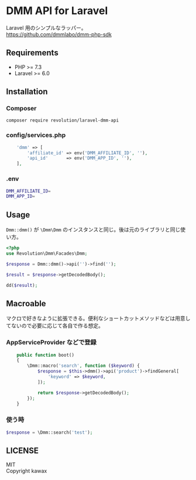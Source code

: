 # DMM API for Laravel

Laravel 用のシンプルなラッパー。  
https://github.com/dmmlabo/dmm-php-sdk

## Requirements
- PHP >= 7.3
- Laravel >= 6.0

## Installation

### Composer
```
composer require revolution/laravel-dmm-api
```

### config/services.php
```php
    'dmm' => [
        'affiliate_id' => env('DMM_AFFILIATE_ID', ''),
        'api_id'       => env('DMM_APP_ID', ''),
    ],
```

### .env
```bash
DMM_AFFILIATE_ID=
DMM_APP_ID=
```

## Usage

`Dmm::dmm()` が `\Dmm\Dmm` のインスタンスと同じ。後は元のライブラリと同じ使い方。

```php
<?php
use Revolution\Dmm\Facades\Dmm;

$response = Dmm::dmm()->api('')->find('');

$result = $response->getDecodedBody();

dd($result);
```

## Macroable

マクロで好きなように拡張できる。便利なショートカットメソッドなどは用意してないので必要に応じて各自で作る想定。

### AppServiceProvider などで登録

```php
    public function boot()
    {
        \Dmm::macro('search', function ($keyword) {
            $response = $this->dmm()->api('product')->findGeneral[
                'keyword' => $keyword,
            ]);

            return $response->getDecodedBody();
        });
    }
```

### 使う時
```php
$response = \Dmm::search('test');
```

## LICENSE
MIT  
Copyright kawax
